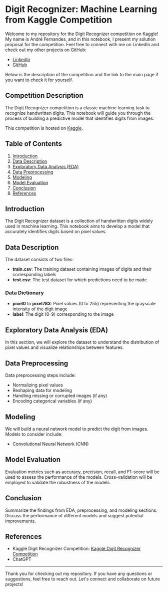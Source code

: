 # Digit Recognizer: Machine Learning from Kaggle Competition

Welcome to my repository for the Digit Recognizer competition on Kaggle! My name is André Fernandes, and in this notebook, I present my solution proposal for the competition. Feel free to connect with me on LinkedIn and check out my other projects on GitHub:

- [LinkedIn](https://www.linkedin.com/in/andré-fernandes-868006207/)
- [GitHub](https://github.com/vBarFace)

Below is the description of the competition and the link to the main page if you want to check it for yourself.

## Competition Description
The Digit Recognizer competition is a classic machine learning task to recognize handwritten digits. This notebook will guide you through the process of building a predictive model that identifies digits from images.

This competition is hosted on [Kaggle](https://www.kaggle.com/competitions/digit-recognizer/overview).

## Table of Contents
1. [Introduction](#introduction)
2. [Data Description](#data-description)
3. [Exploratory Data Analysis (EDA)](#exploratory-data-analysis-eda)
4. [Data Preprocessing](#data-preprocessing)
5. [Modeling](#modeling)
6. [Model Evaluation](#model-evaluation)
7. [Conclusion](#conclusion)
8. [References](#references)

## Introduction
The Digit Recognizer dataset is a collection of handwritten digits widely used in machine learning. This notebook aims to develop a model that accurately identifies digits based on pixel values.

## Data Description
The dataset consists of two files:
- **train.csv**: The training dataset containing images of digits and their corresponding labels
- **test.csv**: The test dataset for which predictions need to be made

### Data Dictionary
- **pixel0** to **pixel783**: Pixel values (0 to 255) representing the grayscale intensity of the digit image
- **label**: The digit (0-9) corresponding to the image

## Exploratory Data Analysis (EDA)
In this section, we will explore the dataset to understand the distribution of pixel values and visualize relationships between features.

## Data Preprocessing
Data preprocessing steps include:
- Normalizing pixel values
- Reshaping data for modeling
- Handling missing or corrupted images (if any)
- Encoding categorical variables (if any)

## Modeling
We will build a neural network model to predict the digit from images. Models to consider include:
- Convolutional Neural Network (CNN)

## Model Evaluation
Evaluation metrics such as accuracy, precision, recall, and F1-score will be used to assess the performance of the models. Cross-validation will be employed to validate the robustness of the models.

## Conclusion
Summarize the findings from EDA, preprocessing, and modeling sections. Discuss the performance of different models and suggest potential improvements.

## References
- Kaggle Digit Recognizer Competition: [Kaggle Digit Recognizer Competition](https://www.kaggle.com/competitions/digit-recognizer/overview)
- ChatGPT

---

Thank you for checking out my repository. If you have any questions or suggestions, feel free to reach out. Let's connect and collaborate on future projects!
